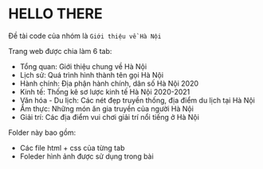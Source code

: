 # HELLO THERE

Đề tài code của nhóm là `Giới thiệu về Hà Nội`

Trang web được chia làm 6 tab:

* Tổng quan: Giới thiệu chung về Hà Nội
* Lịch sử: Quá trình hình thành tên gọi Hà Nội
* Hành chính: Địa phận hành chính, dân số Hà Nội 2020
* Kinh tế: Thống kê sơ lược kinh tế Hà Nội 2020-2021
* Văn hóa - Du lịch: Các nét đẹp truyền thống, địa điểm du lịch tại Hà Nội
* Ẩm thực: Những món ăn gia truyền của người Hà Nội
* Giải trí: Các địa điểm vui chơi giải trí nổi tiếng ở Hà Nội

Folder này bao gồm:
* Các file html + css của từng tab
* Foleder hình ảnh được sử dụng trong bài
